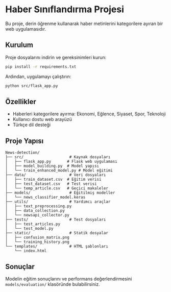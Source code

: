 # Haber Sınıflandırma Projesi

Bu proje, derin öğrenme kullanarak haber metinlerini kategorilere ayıran bir web uygulamasıdır.

## Kurulum

Proje dosyalarını indirin ve gereksinimleri kurun:
```bash
pip install -r requirements.txt
```

Ardından, uygulamayı çalıştırın:
```bash
python src/flask_app.py
```

## Özellikler
- Haberleri kategorilere ayırma: Ekonomi, Eğlence, Siyaset, Spor, Teknoloji
- Kullanıcı dostu web arayüzü
- Türkçe dil desteği

## Proje Yapısı
```
News-detection/
├── src/                    # Kaynak dosyaları
│   ├── flask_app.py       # Flask web uygulaması
│   ├── model_building.py  # Model yapısı
│   └── train_enhanced_model.py # Model eğitimi
├── data/                   # Veri dosyaları
│   ├── train_dataset.csv  # Eğitim verisi
│   ├── test_dataset.csv   # Test verisi
│   └── temp_article.csv   # Geçici makaleler
├── models/                 # Eğitilmiş modeller
│   └── news_classifier_model.keras
├── utils/                  # Yardımcı araçlar
│   ├── text_preprocessing.py
│   ├── data_collection.py
│   └── newsapi_collector.py
├── tests/                  # Test dosyaları
│   ├── test_articles.py
│   └── test_model.py
├── static/                 # Statik dosyalar
│   ├── confusion_matrix.png
│   └── training_history.png
└── templates/              # HTML şablonları
    └── index.html
```

## Sonuçlar
Modelin eğitim sonuçlarını ve performans değerlendirmesini `models/evaluation/` klasöründe bulabilirsiniz.

